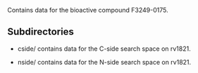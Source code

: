 Contains data for the bioactive compound F3249-0175.

## Subdirectories

- cside/ contains data for the C-side search space on rv1821.

- nside/ contains data for the N-side search space on rv1821.

